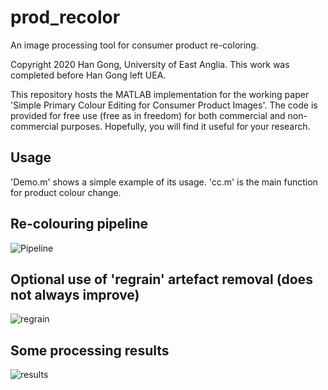 # prod_recolor
An image processing tool for consumer product re-coloring.

Copyright 2020 Han Gong, University of East Anglia. This work was completed before Han Gong left UEA.

This repository hosts the MATLAB implementation for the working paper 'Simple Primary Colour Editing for Consumer Product Images'.
The code is provided for free use (free as in freedom) for both commercial and non-commercial purposes. Hopefully, you will find it useful for your research.

## Usage
'Demo.m' shows a simple example of its usage. 'cc.m' is the main function for product colour change.

## Re-colouring pipeline
![Pipeline](http://www2.cmp.uea.ac.uk/~ybb15eau/projects/recoloring/pipeline.jpg)

## Optional use of 'regrain' artefact removal (does not always improve)
![regrain](http://www2.cmp.uea.ac.uk/~ybb15eau/projects/recoloring/regrain.jpg)

## Some processing results
![results](http://www2.cmp.uea.ac.uk/~ybb15eau/projects/recoloring/res.jpg)
